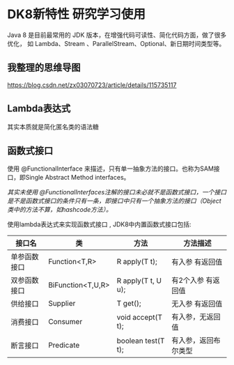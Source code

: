 # DK8新特性 研究学习使用

Java 8 是目前最常用的 JDK 版本，在增强代码可读性、简化代码方面，做了很多优化，
如 Lambda、Stream 、ParallelStream、Optional、新日期时间类型等。

## 我整理的思维导图

https://blog.csdn.net/zx03070723/article/details/115735117

## Lambda表达式

其实本质就是简化匿名类的语法糖

## 函数式接口

使用 @FunctionalInterface 来描述，只有单一抽象方法的接口。也称为SAM接口，即Single Abstract Method interfaces。

*其实未使用 @FunctionalInterfaces注解的接口未必就不是函数式接口，一个接口是不是函数式接口的条件只有一条，即接口中只有一个抽象方法的接口（Object类中的方法不算，如hashcode方法）。*

使用lambda表达式来实现函数式接口 , JDK8中内置函数式接口包括:  

| 接口名       | 类                | 方法               | 方法描述             |
| ------------ | ----------------- | ------------------ | -------------------- |
| 单参函数接口 | Function<T,R>     | R apply(T t);      | 有入参 有返回值      |
| 双参函数接口 | BiFunction<T,U,R> | R apply(T t, U u); | 有2个入参 有返回值   |
| 供给接口     | Supplier<T>       | T get();           | 无入参 有返回值      |
| 消费接口     | Consumer<T>       | void accept(T t);  | 有入参，无返回值     |
| 断言接口     | Predicate<T>      | boolean test(T t); | 有入参，返回布尔类型 |



